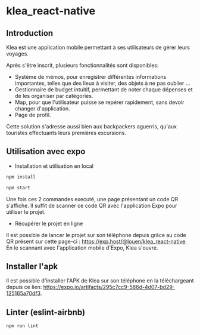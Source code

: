 # klea_react-native

## Introduction

Klea est une application mobile permettant à ses utilisateurs de gérer leurs voyages.

Après s'être inscrit, plusieurs fonctionnalités sont disponibles:

- Système de mémos, pour enregistrer différentes informations importantes, telles que des lieux à visiter, des objets à ne pas oublier ...
- Gestionnaire de budget intuitif, permettant de noter chaque dépenses et de les organiser par catégories.
- Map, pour que l'utilisateur puisse se repérer rapidement, sans devoir changer d'application.
- Page de profil.

Cette solution s'adresse aussi bien aux backpackers aguerris, qu'aux touristes effectuants leurs premières excursions.

## Utilisation avec expo


- Installation et utilisation en local

```bash
npm install
```
```bash
npm start
```

Une fois ces 2 commandes executé, une page présentant un code QR s'affiche. Il suffit de scanner ce code QR avec l'application Expo pour utiliser le projet.

- Récupérer le projet en ligne

Il est possible de lancer le projet sur son téléphone depuis grâce au code QR présent sur cette page-ci : https://exp.host/@louen/klea_react-native. En le scannant avec l'application mobile d'Expo, Klea s'ouvre.


## Installer l'apk

Il est possible d'installer l'APK de Klea sur son téléphone en la téléchargeant depuis ce lien: https://expo.io/artifacts/295c7cc9-586d-4d07-bd29-125165a70df3.


## Linter (eslint-airbnb)

```bash
npm run lint
```